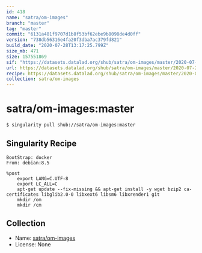 ```yaml
---
id: 418
name: "satra/om-images"
branch: "master"
tag: "master"
commit: "6131a481f9707d1b8f53bf62ebe9b8098de4d0ff"
version: "738db56316e4fa20f3dba7ac379fd821"
build_date: "2020-07-28T13:17:25.799Z"
size_mb: 471
size: 157551869
sif: "https://datasets.datalad.org/shub/satra/om-images/master/2020-07-28-6131a481-738db563/738db56316e4fa20f3dba7ac379fd821.img.gz"
url: https://datasets.datalad.org/shub/satra/om-images/master/2020-07-28-6131a481-738db563/
recipe: https://datasets.datalad.org/shub/satra/om-images/master/2020-07-28-6131a481-738db563/Singularity
collection: satra/om-images
---
```


# satra/om-images:master

```bash
$ singularity pull shub://satra/om-images:master
```

## Singularity Recipe

```singularity
BootStrap: docker
From: debian:8.5

%post
    export LANG=C.UTF-8
    export LC_ALL=C
    apt-get update --fix-missing && apt-get install -y wget bzip2 ca-certificates libglib2.0-0 libxext6 libsm6 libxrender1 git
    mkdir /om
    mkdir /cm
```

## Collection

 - Name: [satra/om-images](https://github.com/satra/om-images)
 - License: None

